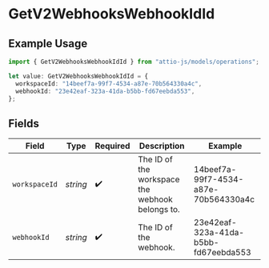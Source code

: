 # GetV2WebhooksWebhookIdId

## Example Usage

```typescript
import { GetV2WebhooksWebhookIdId } from "attio-js/models/operations";

let value: GetV2WebhooksWebhookIdId = {
  workspaceId: "14beef7a-99f7-4534-a87e-70b564330a4c",
  webhookId: "23e42eaf-323a-41da-b5bb-fd67eebda553",
};
```

## Fields

| Field                                           | Type                                            | Required                                        | Description                                     | Example                                         |
| ----------------------------------------------- | ----------------------------------------------- | ----------------------------------------------- | ----------------------------------------------- | ----------------------------------------------- |
| `workspaceId`                                   | *string*                                        | :heavy_check_mark:                              | The ID of the workspace the webhook belongs to. | 14beef7a-99f7-4534-a87e-70b564330a4c            |
| `webhookId`                                     | *string*                                        | :heavy_check_mark:                              | The ID of the webhook.                          | 23e42eaf-323a-41da-b5bb-fd67eebda553            |